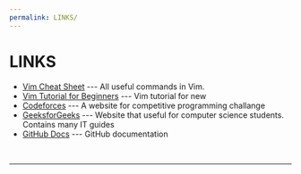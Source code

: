 ```yaml
---
permalink: LINKS/
---
```


# LINKS

* [Vim Cheat Sheet](https://vim.rtorr.com/) --- 
All useful commands in Vim.
* [Vim Tutorial for Beginners](https://youtu.be/RZ4p-saaQkc?si=SNQXdsQgW6wfwWTB) ---
Vim tutorial for new
* [Codeforces](https://codeforces.com/) --- A website for competitive programming challange
* [GeeksforGeeks](https://www.geeksforgeeks.org/) --- Website that useful for computer science students. Contains many IT guides
* [GitHub Docs](https://docs.github.com/en) --- GitHub documentation
<br>
<hr>
